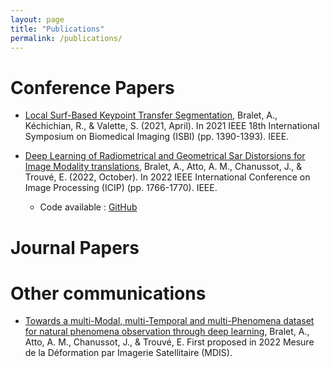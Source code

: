 ```yaml
---
layout: page
title: "Publications"
permalink: /publications/
---
```



# Conference Papers

* [Local Surf-Based Keypoint Transfer Segmentation](https://ieeexplore.ieee.org/abstract/document/9434106), Bralet, A., Kéchichian, R., & Valette, S. (2021, April). In 2021 IEEE 18th International Symposium on Biomedical Imaging (ISBI) (pp. 1390-1393). IEEE.

* [Deep Learning of Radiometrical and Geometrical Sar Distorsions for Image Modality translations](https://ieeexplore.ieee.org/document/9897713), Bralet, A., Atto, A. M., Chanussot, J., & Trouvé, E. (2022, October). In 2022 IEEE International Conference on Image Processing (ICIP) (pp. 1766-1770). IEEE.
  * Code available : [GitHub](https://github.com/Ant89ne/SARDINet)


# Journal Papers

# Other communications

* [Towards a multi-Modal, multi-Temporal and multi-Phenomena dataset for natural phenomena observation through deep learning](https://hal.science/hal-03844884), Bralet, A., Atto, A. M., Chanussot, J., & Trouvé, E. First proposed in 2022 Mesure de la Déformation par Imagerie Satellitaire (MDIS).